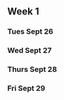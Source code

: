 ## Week 1

### Tues Sept 26

<!---
your comment goes here
and here
-->

### Wed Sept 27

### Thurs Sept 28

### Fri Sept 29


